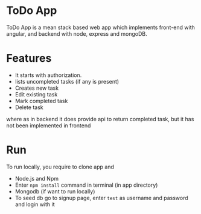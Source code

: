 # ToDo App 
ToDo App is a mean stack based web app which implements front-end with angular,
and backend with node, express and mongoDB. 

# Features 
* It starts with authorization.
* lists uncompleted tasks (if any is present)
* Creates new task
* Edit existing task 
* Mark completed task
* Delete task

where as in backend it does provide api to return completed task, but it has not been implemented in frontend 

# Run 
To run locally, you require to clone app and 
* Node.js  and Npm
* Enter `npm install` command in terminal (in app directory)
* Mongodb (if want to run locally)
* To seed db go to signup page, enter `test` as username and password and login with it

